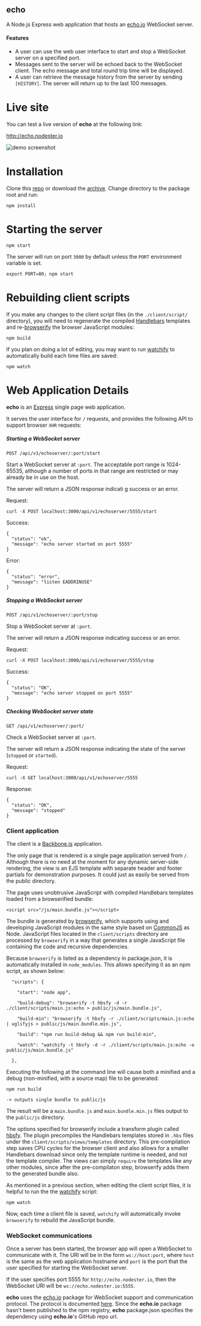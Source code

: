 echo
----

A Node.js Express web application that hosts an [echo.io](https://github.com/tonypujals/echo.io) WebSocket server.

#### Features

 * A user can use the web user interface to start and stop a WebSocket server on a specified port.
 * Messages sent to the server will be echoed back to the WebSocket client. The echo message and total round trip time will be displayed.
 * A user can retrieve the message history from the server by sending `[HISTORY]`. The server will return up to the last 100 messages.


Live site
=========

You can test a live version of **echo** at the following link:

http://echo.nodester.io

![demo screenshot](https://raw.github.com/tonypujals/echo/master/echo-screenshot.png "demo screenshot")


Installation
============

Clone this [repo](https://github.com/tonypujals/echo.git) or download the [archive](https://github.com/tonypujals/echo/archive/master.zip). Change directory to the package root and run:

    npm install


Starting the server
===================

    npm start
    
The server will run on port `3000` by default unless the `PORT` environment variable is set.

    export PORT=80; npm start


Rebuilding client scripts
=========================

If you make any changes to the client script files (in the `./client/script/` directory), you will need to regenerate the compiled [Handlebars](http://handlebarsjs.com/) templates and re-[browserify](http://browserify.org/) the browser JavaScript modules:

    npm build

If you plan on doing a lot of editing, you may want to run [watchify](https://github.com/substack/watchify) to automatically build each time files are saved:

    npm watch

Web Application Details
=======================

**echo** is an [Express](http://expressjs.com/) single page web application.

It serves the user interface for `/` requests, and provides the following API to support browser `XHR` requests:

##### Starting a WebSocket server

`POST /api/v1/echoserver/:port/start`

Start a WebSocket server at `:port`. The acceptable port range is 1024-65535, although a number of ports in that range are restricted or may already be in use on the host.

The server will return a JSON response indicati g success or an error.

Request:

    curl -X POST localhost:3000/api/v1/echoserver/5555/start

Success:

```
{
  "status": "ok",
  "message": "echo server started on port 5555"
}
```

Error:

```
{
  "status": "error",
  "message": "listen EADDRINUSE"
}
```

##### Stopping a WebSocket server

`POST /api/v1/echoserver/:port/stop`

Stop a WebSocket server at `:port`.

The server will return a JSON response indicating success or an error.

Request:

    curl -X POST localhost:3000/api/v1/echoserver/5555/stop

Success:

```
{
  "status": "OK",
  "message": "echo server stopped on port 5555"
}
```

##### Checking WebSocket server state

`GET /api/v1/echoserver/:port/`

Check a WebSocket server at `:port`.

The server will return a JSON response indicating the state of the server (`stopped` or `started`).

Request:

    curl -X GET localhost:3000/api/v1/echoserver/5555

Response:

```
{
  "status": "OK",
  "message": "stopped"
}
```

### Client application

The client is a [Backbone.js](http://backbonejs.org/) application.

The only page that is rendered is a single page application served from `/`. Although there is no need at the moment for any dynamic server-side rendering, the view is an EJS template with separate header and footer partials for demonstration purposes. It could just as easily be served from the public directory.

The page uses unobtrusive JavaScript with compiled Handlebars templates loaded from a browserified bundle:

    <script src="/js/main.bundle.js"></script>

The bundle is generated by [browserify](http://browserify.org/), which supports using and developing JavaScript modules in the same style based on [CommonJS](http://wiki.commonjs.org/wiki/CommonJS) as Node. JavaScript files located in the `client/scripts` directory are processed by `browserify` in a way that generates a single JavaScript file containing the code and recursive dependencies.

Because `browserify` is listed as a dependency in package.json, it is automatically installed in `node_modules`. This allows specifying it as an npm script, as shown below:

```
  "scripts": {
  
    "start": "node app",
    
    "build-debug": "browserify -t hbsfy -d -r ./client/scripts/main.js:echo > public/js/main.bundle.js",
    
    "build-min": "browserify -t hbsfy -r ./client/scripts/main.js:echo | uglifyjs > public/js/main.bundle.min.js",
    
    "build": "npm run build-debug && npm run build-min",
    
    "watch": "watchify -t hbsfy -d -r ./client/scripts/main.js:echo -o public/js/main.bundle.js"
    
  },
```

Executing the following at the command line will cause both a minified and a debug (non-minified, with a source map) file to be generated:

    npm run build
    
    -> outputs single bundle to public/js

The result will be a `main.bundle.js` and `main.bundle.min.js` files output to the `public/js` directory.

The options specified for browserify include a transform plugin called [hbsfy](https://www.npmjs.org/package/hbsfy). The plugin precompiles the Handlebars templates stored in `.hbs` files under the `client/scripts/views/templates` directory. This pre-compilation step saves CPU cycles for the browser client and also allows for a smaller Handlebars download since only the template runtime is needed, and not the template compiler. The views can simply `require` the templates like any other modules, since after the pre-compilaton step, browserify adds them to the generated bundle also.

As mentioned in a previous section, when editing the client script files, it is helpful to run the the [watchify](https://github.com/substack/watchify) script:

    npm watch

Now, each time a client file is saved, `watchify` will automatically invoke `browserify` to rebuild the JavaScript bundle.


### WebSocket communications

Once a server has been started, the browser app will open a WebSocket to communicate with it. The URI will be in the form `ws://host:port`, where `host` is the same as the web application hostname and `port` is the port that the user specified for starting the WebSocket server.

If the user specifies port 5555 for `http://echo.nodester.io`, then the WebSocket URI will be `ws://echo.nodester.io:5555`.

**echo** uses the [echo.io](https://github.com/tonypujals/echo.io) package for WebSocket support and communication protocol. The protocol is documented [here](https://github.com/tonypujals/echo.io#protocol). Since the **echo.io** package hasn't been published to the npm registry, **echo** package.json specifies the dependency using **echo.io**'s GitHub repo url.


